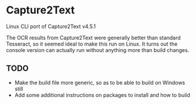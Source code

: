 # Capture2Text
Linux CLI port of Capture2Text v4.5.1

The OCR results from Capture2Text were generally better than standard Tesseract, so it seemed ideal to make this run on Linux. It turns out the console version can actually run without anything more than build changes.

## TODO
* Make the build file more generic, so as to be able to build on Windows still
* Add some additional instructions on packages to install and how to build
